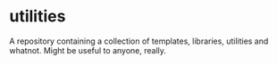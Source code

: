 utilities
=========

A repository containing a collection of templates, libraries, utilities and whatnot. Might be useful to anyone, really.
